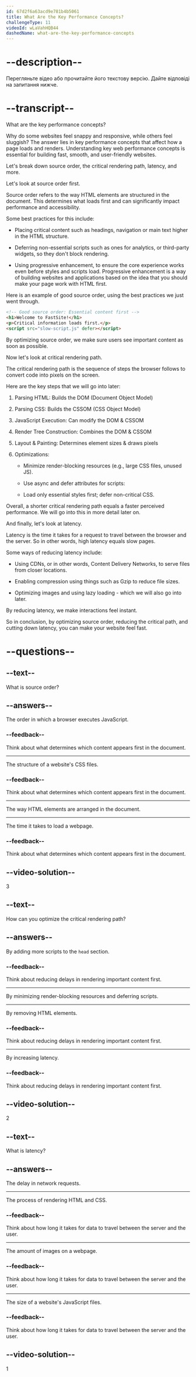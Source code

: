 ```yaml
---
id: 67d2f6a63acd9e781b4b5061
title: What Are the Key Performance Concepts?
challengeType: 11
videoId: wLaVahHQB44
dashedName: what-are-the-key-performance-concepts
---
```


# --description--

Перегляньте відео або прочитайте його текстову версію. Дайте відповіді на запитання нижче.

# --transcript--

What are the key performance concepts?

Why do some websites feel snappy and responsive, while others feel sluggish? The answer lies in key performance concepts that affect how a page loads and renders. Understanding key web performance concepts is essential for building fast, smooth, and user-friendly websites.

Let's break down source order, the critical rendering path, latency, and more.

Let's look at source order first.

Source order refers to the way HTML elements are structured in the document. This determines what loads first and can significantly impact performance and accessibility.

Some best practices for this include:

- Placing critical content such as headings, navigation or main text higher in the HTML structure.

- Deferring non-essential scripts such as ones for analytics, or third-party widgets, so they don't block rendering.

- Using progressive enhancement, to ensure the core experience works even before styles and scripts load. Progressive enhancement is a way of building websites and applications based on the idea that you should make your page work with HTML first.

Here is an example of good source order, using the best practices we just went through.

```html
<!-- Good source order: Essential content first -->
<h1>Welcome to FastSite!</h1>
<p>Critical information loads first.</p>
<script src="slow-script.js" defer></script>
```

By optimizing source order, we make sure users see important content as soon as possible.

Now let's look at critical rendering path.

The critical rendering path is the sequence of steps the browser follows to convert code into pixels on the screen.

Here are the key steps that we will go into later:

1. Parsing HTML: Builds the DOM (Document Object Model)

2. Parsing CSS: Builds the CSSOM (CSS Object Model)

3. JavaScript Execution: Can modify the DOM & CSSOM

4. Render Tree Construction: Combines the DOM & CSSOM

5. Layout & Painting: Determines element sizes & draws pixels

6. Optimizations:

    - Minimize render-blocking resources (e.g., large CSS files, unused JS).

    - Use async and defer attributes for scripts:

    - Load only essential styles first; defer non-critical CSS.

Overall, a shorter critical rendering path equals a faster perceived performance. We will go into this in more detail later on.

And finally, let's look at latency.

Latency is the time it takes for a request to travel between the browser and the server. So in other words, high latency equals slow pages.

Some ways of reducing latency include:

- Using CDNs, or in other words, Content Delivery Networks, to serve files from closer locations.

- Enabling compression using things such as Gzip to reduce file sizes.

- Optimizing images and using lazy loading - which we will also go into later.

By reducing latency, we make interactions feel instant.

So in conclusion, by optimizing source order, reducing the critical path, and cutting down latency, you can make your website feel fast.

# --questions--

## --text--

What is source order?

## --answers--

The order in which a browser executes JavaScript.

### --feedback--

Think about what determines which content appears first in the document.

---

The structure of a website's CSS files.

### --feedback--

Think about what determines which content appears first in the document.

---

The way HTML elements are arranged in the document.

---

The time it takes to load a webpage.

### --feedback--

Think about what determines which content appears first in the document.

## --video-solution--

3

## --text--

How can you optimize the critical rendering path?

## --answers--

By adding more scripts to the `head` section.

### --feedback--

Think about reducing delays in rendering important content first.

---

By minimizing render-blocking resources and deferring scripts.

---

By removing HTML elements.

### --feedback--

Think about reducing delays in rendering important content first.

---

By increasing latency.

### --feedback--

Think about reducing delays in rendering important content first.

## --video-solution--

2

## --text--

What is latency?

## --answers--

The delay in network requests.

---

The process of rendering HTML and CSS.

### --feedback--

Think about how long it takes for data to travel between the server and the user.

---

The amount of images on a webpage.

### --feedback--

Think about how long it takes for data to travel between the server and the user.

---

The size of a website's JavaScript files.

### --feedback--

Think about how long it takes for data to travel between the server and the user.

## --video-solution--

1

